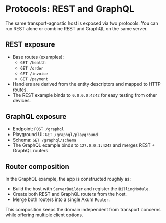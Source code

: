 # Protocols: REST and GraphQL

The same transport-agnostic host is exposed via two protocols. You can run REST alone or combine REST and GraphQL on the same server.

## REST exposure

- Base routes (examples):
  - `GET /health`
  - `GET /order`
  - `GET /invoice`
  - `GET /payment`
- Handlers are derived from the entity descriptors and mapped to HTTP routes.
- The REST example binds to `0.0.0.0:4242` for easy testing from other devices.

## GraphQL exposure

- Endpoint: `POST /graphql`
- Playground UI: `GET /graphql/playground`
- Schema: `GET /graphql/schema`
- The GraphQL example binds to `127.0.0.1:4242` and merges REST + GraphQL routers.

## Router composition

In the GraphQL example, the app is constructed roughly as:

- Build the host with `ServerBuilder` and register the `BillingModule`.
- Create both REST and GraphQL routers from the host.
- Merge both routers into a single Axum `Router`.

This composition keeps the domain independent from transport concerns while offering multiple client options.
